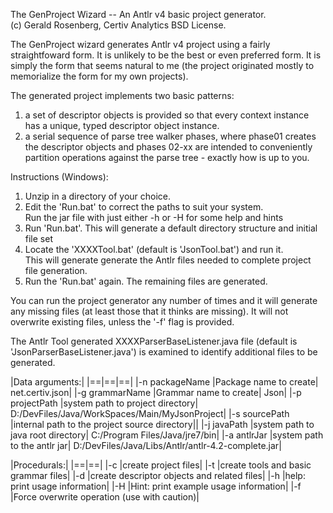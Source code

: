 The GenProject Wizard -- An Antlr v4 basic project generator.  
(c) Gerald Rosenberg, Certiv Analytics
BSD License.

The GenProject wizard generates Antlr v4 project using a fairly
straightfoward form. It is unlikely to be the best or even
preferred form.  It is simply the form that seems natural to me
(the project originated mostly to memorialize the form for my
own projects).

The generated project implements two basic patterns:

1. a set of descriptor objects is provided so that every
context instance has a unique, typed descriptor object instance.  
2. a serial sequence of parse tree walker phases, where
phase01 creates the descriptor objects and phases 02-xx are
intended to conveniently partition operations against the
parse tree - exactly how is up to you.

Instructions (Windows):

1. Unzip in a directory of your choice.  
2. Edit the 'Run.bat' to correct the paths to suit your system.  
Run the jar file with just either -h or -H for some help and hints  
3. Run 'Run.bat'.  This will generate a default directory structure 
and initial file set
4. Locate the 'XXXXTool.bat' (default is 'JsonTool.bat') and run it.  
This will generate generate the Antlr files needed to complete
project file generation.  
5. Run the 'Run.bat' again. The remaining files are generated.

You can run the project generator any number of times and it will
generate any missing files (at least those that it thinks are missing).
It will not overwrite existing files, unless the '-f' flag is provided.

The Antlr Tool generated XXXXParserBaseListener.java file (default is
'JsonParserBaseListener.java') is examined to identify additional files
to be generated.



|Data arguments:|
|==|==|==|
|-n packageName |Package name to create| net.certiv.json|
|-g grammarName |Grammar name to create| Json|
|-p projectPath |system path to project directory| D:/DevFiles/Java/WorkSpaces/Main/MyJsonProject|
|-s sourcePath |internal path to the project source directory||
|-j javaPath |system path to java root directory|  C:/Program Files/Java/jre7/bin|
|-a antlrJar |system path to the antlr jar| D:/DevFiles/Java/Libs/Antlr/antlr-4.2-complete.jar|

|Procedurals:|
|==|==|
|-c |create project files|
|-t |create tools and basic grammar files|
|-d |create descriptor objects and related files|
|-h |help: print usage information|
|-H |Hint: print example usage information|
|-f |Force overwrite operation (use with caution)|
